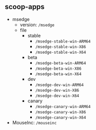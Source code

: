## scoop-apps

- msedge
  - version: `/msedge`
  - file
    - stable
      - `/msedge-stable-win-ARM64`
      - `/msedge-stable-win-X86`
      - `/msedge-stable-win-X64`
    - beta
      - `/msedge-beta-win-ARM64`
      - `/msedge-beta-win-X86`
      - `/msedge-beta-win-X64`
    - dev
      - `/msedge-dev-win-ARM64`
      - `/msedge-dev-win-X86`
      - `/msedge-dev-win-X64`
    - canary
      - `/msedge-canary-win-ARM64`
      - `/msedge-canary-win-X86`
      - `/msedge-canary-win-X64`
- MouseInc: `/mouseinc`
